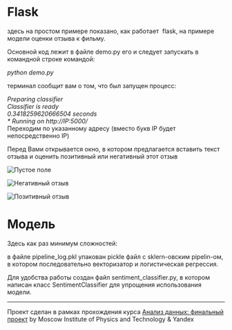 # Flask
здесь на простом примере показано, как работает  flask, на примере модели оценки отзыва к фильму.

Основной код лежит в файле demo.py его и следует запускать в командной строке командой:

*python demo.py*

терминал сообщит вам о том, что был запущен процесс:

*Preparing classifier  
Classifier is ready  
0.3418259620666504 seconds  
 \* Running on http://IP:5000/*  
 Переходим по указанному адресу (вместо букв IP будет непосредственно IP)
 
 Перед Вами открывается окно, в котором предлагается вставить текст отзыва и оценить позитивный или негативный этот отзыв
 
 ![Пустое поле](https://img-fotki.yandex.ru/get/479032/26569126.0/0_18dd15_eebc2419_orig.png)
 
 ![Негативный отзыв](https://img-fotki.yandex.ru/get/1022004/26569126.0/0_18dd16_74587e45_orig.png)
 
 ![Позитивный отзыв](https://img-fotki.yandex.ru/get/1025205/26569126.0/0_18dd18_85590b05_orig.png)

# Модель
Здесь как раз минимум сложностей:

в файле pipeline_log.pkl упакован pickle файл с sklern-овским pipelin-ом, в котором последовательно векторизатор и логистическая регрессия.

Для удобства работы создан файл sentiment_classifier.py, в котором написан класс SentimentClassifier для упрощения использования модели.

___
Проект сделан в рамках прохождения курса [Анализ данных: финальный проект](https://www.coursera.org/learn/data-analysis-project/home/welcome) by Moscow Institute of Physics and Technology & Yandex
